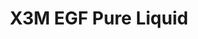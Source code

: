 ---
title: X3M EGF Pure Liquid
description:
image: /images/produkter/image14.jpg
shop_link: 'https://www.beauty-bar.se/partner/pipers-hudvard/?add-to-cart=1588'
info_link: 'https://www.beauty-bar.se/produkt/x3m-egf-pure-toner100ml/'
pris: '295:-'
category: Toner
---